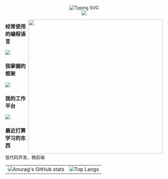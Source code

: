 <p align="center">
  <img src="https://readme-typing-svg.demolab.com?font=Fira+Code&pause=1000&center=true&vCenter=true&width=435&lines=document.wite('Hello+zhenyingjs');Welcome+to+zhenyingjs's+homepage!" alt="Typing SVG" />
  <br/>
  <img src="https://raw.githubusercontent.com/zhenyingjs/zhenyingjs/main/assets/github-contribution-grid-snake.svg"/>
</p>

<img align="right" width="430px" src="https://user-images.githubusercontent.com/86134803/230806973-8e0f9f81-479c-4c40-a462-cb5e403e650e.svg"/>

<h3>
  经常使用的编程语言
</h3>

<p>
  <img src="https://skillicons.dev/icons?&theme=dark&i=html,css,sass,js,ts,jquery,svg"/>
</p>

<h3>
  我掌握的框架
</h3>

<p>
  <img src="https://skillicons.dev/icons?&theme=dark&i=vue"/>
</p>

<h3>
  我的工作平台
</h3>

<p>
  <img src="https://skillicons.dev/icons?&theme=dark&i=github"/>
</p>


<h3>
  最近打算学习的东西
</h3>

<p>
  低代码开发，微前端
</p>

<table>
  <tr>
    <td>
      <img src="https://github-readme-stats.vercel.app/api?username=zhenyingjs&hide_title=true&icon_color=0092E8&show_icons=true&locale=cn&include_all_commits=true&hide=issues&hide_border=true" alt="Anurag's GitHub stats"/>
    </td>
    <td>
      <img src="https://github-readme-stats.vercel.app/api/top-langs/?username=zhenyingjs&layout=compact&title_color=0092E8&locale=cn&hide_border=true&card_width=467&hide_title=true" alt="Top Langs"/>
    </td>
  </tr>
</table>
